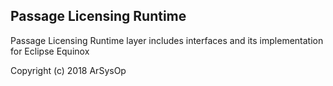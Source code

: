 ## Passage Licensing Runtime  

Passage Licensing Runtime layer includes interfaces and its implementation for Eclipse Equinox


  Copyright (c) 2018 ArSysOp


